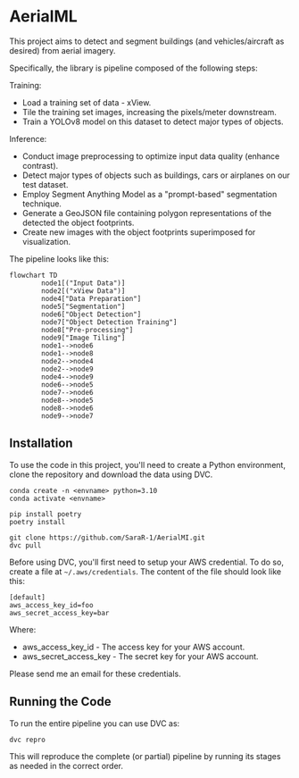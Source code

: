 # AerialML
This project aims to detect and segment buildings (and vehicles/aircraft as desired) from aerial imagery.

Specifically, the library is pipeline composed of the following steps:

Training:
- Load a training set of data - xView.
- Tile the training set images, increasing the pixels/meter downstream.
- Train a YOLOv8 model on this dataset to detect major types of objects.

Inference:
- Conduct image preprocessing to optimize input data quality (enhance contrast).
- Detect major types of objects such as buildings, cars or airplanes on our test dataset.
- Employ Segment Anything Model as a "prompt-based" segmentation technique.
- Generate a GeoJSON file containing polygon representations of the detected the object footprints.
- Create new images with the object footprints superimposed for visualization.

The pipeline looks like this:

```mermaid
flowchart TD
        node1[("Input Data")]
        node2[("xView Data")]
        node4["Data Preparation"]
        node5["Segmentation"]
        node6["Object Detection"]
        node7["Object Detection Training"]
        node8["Pre-processing"]
        node9["Image Tiling"]
        node1-->node6
        node1-->node8
        node2-->node4
        node2-->node9
        node4-->node9
        node6-->node5
        node7-->node6
        node8-->node5
        node8-->node6
        node9-->node7
```

## Installation
To use the code in this project, you'll need to create a Python environment, clone the repository and download the data using DVC.
```
conda create -n <envname> python=3.10
conda activate <envname>

pip install poetry
poetry install

git clone https://github.com/SaraR-1/AerialMI.git
dvc pull
```

Before using DVC, you'll first need to setup your AWS credential. To do so, create a file at `~/.aws/credentials`. The content of the file should look like this:
```
[default]
aws_access_key_id=foo
aws_secret_access_key=bar
```
Where:
- aws_access_key_id - The access key for your AWS account.
- aws_secret_access_key - The secret key for your AWS account.

Please send me an email for these credentials.

## Running the Code

To run the entire pipeline you can use DVC as:
```
dvc repro
```
This will reproduce the complete (or partial) pipeline by running its stages as needed in the correct order.

